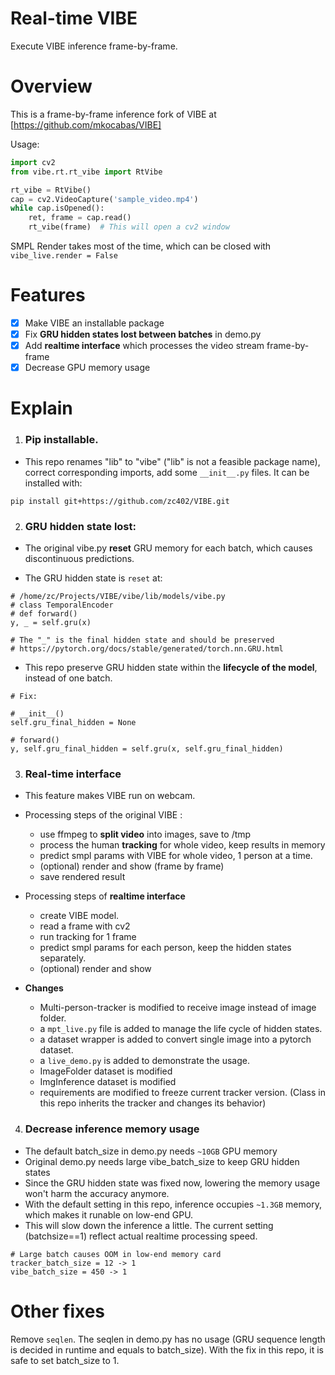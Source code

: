 # Real-time VIBE
Execute VIBE inference frame-by-frame. 

# Overview
This is a frame-by-frame inference fork of VIBE at [https://github.com/mkocabas/VIBE]

Usage:

```python
import cv2
from vibe.rt.rt_vibe import RtVibe

rt_vibe = RtVibe()
cap = cv2.VideoCapture('sample_video.mp4')
while cap.isOpened():
    ret, frame = cap.read()
    rt_vibe(frame)  # This will open a cv2 window
```

SMPL Render takes most of the time, which can be closed with `vibe_live.render = False`

# Features
- [x] Make VIBE an installable package
- [x] Fix **GRU hidden states lost between batches** in demo.py
- [x] Add **realtime interface** which processes the video stream frame-by-frame
- [x] Decrease GPU memory usage

# Explain
1. ### Pip installable. 

- This repo renames "lib" to "vibe" ("lib" is not a feasible package name), correct corresponding imports, add some `__init__.py` files. It can be installed with:
```
pip install git+https://github.com/zc402/VIBE.git
```

2. ### GRU hidden state lost:

- The original vibe.py **reset** GRU memory for each batch, which causes discontinuous predictions.

- The GRU hidden state is `reset` at:
```
# /home/zc/Projects/VIBE/vibe/lib/models/vibe.py
# class TemporalEncoder
# def forward()
y, _ = self.gru(x)

# The "_" is the final hidden state and should be preserved
# https://pytorch.org/docs/stable/generated/torch.nn.GRU.html
```

- This repo preserve GRU hidden state within the **lifecycle of the model**, instead of one batch.

```
# Fix:

# __init__()
self.gru_final_hidden = None

# forward()
y, self.gru_final_hidden = self.gru(x, self.gru_final_hidden)
```

3. ### Real-time interface

- This feature makes VIBE run on webcam.

- Processing steps of the original VIBE :
  - use ffmpeg to **split video** into images, save to /tmp 
  - process the human **tracking** for whole video, keep results in memory
  - predict smpl params with VIBE for whole video, 1 person at a time.
  - (optional) render and show (frame by frame)
  - save rendered result

- Processing steps of **realtime interface**
  - create VIBE model.
  - read a frame with cv2
  - run tracking for 1 frame
  - predict smpl params for each person, keep the hidden states separately.
  - (optional) render and show
- **Changes**
  - Multi-person-tracker is modified to receive image instead of image folder.
  - a `mpt_live.py` file is added to manage the life cycle of hidden states.
  - a dataset wrapper is added to convert single image into a pytorch dataset.
  - a `live_demo.py` is added to demonstrate the usage.
  - ImageFolder dataset is modified
  - ImgInference dataset is modified
  - requirements are modified to freeze current tracker version. (Class in this repo inherits the tracker and changes its behavior)

4. ### Decrease inference memory usage
- The default batch_size in demo.py needs `~10GB` GPU memory
- Original demo.py needs large vibe_batch_size to keep GRU hidden states
- Since the GRU hidden state was fixed now, lowering the memory usage won't harm the accuracy anymore.
- With the default setting in this repo, inference occupies `~1.3GB` memory, which makes it runable on low-end GPU.
- This will slow down the inference a little. The current setting (batchsize==1) reflect actual realtime processing speed.
```
# Large batch causes OOM in low-end memory card
tracker_batch_size = 12 -> 1
vibe_batch_size = 450 -> 1
```

# Other fixes

Remove `seqlen`. The seqlen in demo.py has no usage (GRU sequence length is decided in runtime and equals to batch_size). With the fix in this repo, it is safe to set batch_size to 1.
